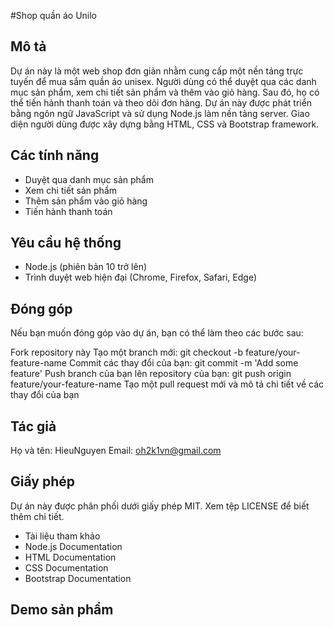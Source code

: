 #Shop quần áo Unilo
## Mô tả
Dự án này là một web shop đơn giản nhằm cung cấp một nền tảng trực tuyến để mua sắm quần áo unisex. Người dùng có thể duyệt qua các danh mục sản phẩm, xem chi tiết sản phẩm và thêm vào giỏ hàng. Sau đó, họ có thể tiến hành thanh toán và theo dõi đơn hàng.
Dự án này được phát triển bằng ngôn ngữ JavaScript và sử dụng Node.js làm nền tảng server. Giao diện người dùng được xây dựng bằng HTML, CSS và Bootstrap framework.

## Các tính năng
- Duyệt qua danh mục sản phẩm
- Xem chi tiết sản phẩm
- Thêm sản phẩm vào giỏ hàng
- Tiến hành thanh toán

## Yêu cầu hệ thống
- Node.js (phiên bản 10 trở lên)
- Trình duyệt web hiện đại (Chrome, Firefox, Safari, Edge)

## Đóng góp
Nếu bạn muốn đóng góp vào dự án, bạn có thể làm theo các bước sau:

Fork repository này
Tạo một branch mới: git checkout -b feature/your-feature-name
Commit các thay đổi của bạn: git commit -m 'Add some feature'
Push branch của bạn lên repository của bạn: git push origin feature/your-feature-name
Tạo một pull request mới và mô tả chi tiết về các thay đổi của bạn

## Tác giả 
Họ và tên: HieuNguyen
Email: oh2k1vn@gmail.com

## Giấy phép
Dự án này được phân phối dưới giấy phép MIT. Xem tệp LICENSE để biết thêm chi tiết.
- Tài liệu tham khảo
- Node.js Documentation
- HTML Documentation
- CSS Documentation
- Bootstrap Documentation

## Demo sản phẩm
